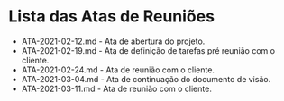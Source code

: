 # Lista das Atas de Reuniões

* ATA-2021-02-12.md - Ata de abertura do projeto.
* ATA-2021-02-19.md - Ata de definição de tarefas pré reunião com o cliente.
* ATA-2021-02-24.md - Ata de reunião com o cliente.
* ATA-2021-03-04.md - Ata de continuação do documento de visão.
* ATA-2021-03-11.md - Ata de reunião com o cliente.



